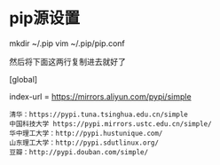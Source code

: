 # pip源设置



mkdir \~/.pip vim \~/.pip/pip.conf

然后将下面这两行复制进去就好了

\[global]&#x20;

index-url = https://mirrors.aliyun.com/pypi/simple



```
清华：https://pypi.tuna.tsinghua.edu.cn/simple
中国科技大学 https://pypi.mirrors.ustc.edu.cn/simple/
华中理工大学：http://pypi.hustunique.com/
山东理工大学：http://pypi.sdutlinux.org/
豆瓣：http://pypi.douban.com/simple/
```
